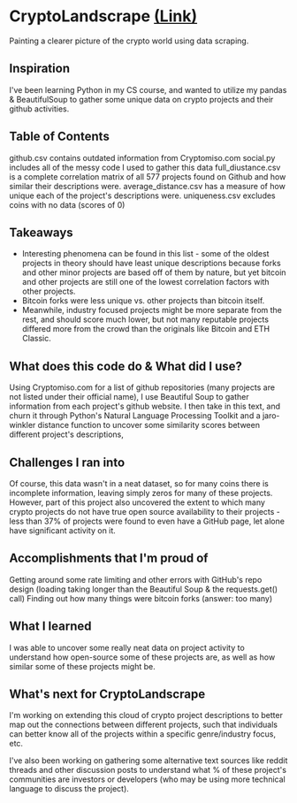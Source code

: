 

# CryptoLandscrape [(Link)](https://calchulus.github.io/CryptoLandscrape)
Painting a clearer picture of the crypto world using data scraping.
## Inspiration
I've been learning Python in my CS course, and wanted to utilize my pandas & BeautifulSoup to gather some unique data on crypto projects and their github activities.

## Table of Contents
github.csv contains outdated information from Cryptomiso.com
social.py includes all of the messy code I used to gather this data
full_diustance.csv is a complete correlation matrix of all 577 projects found on Github and how similar their descriptions were.
average_distance.csv has a measure of how unique each of the project's descriptions were.
uniqueness.csv excludes coins with no data (scores of 0)

## Takeaways
- Interesting phenomena can be found in this list - some of the oldest projects in theory should have least unique descriptions because forks and other minor projects are based off of them by nature, but yet bitcoin and other projects are still one of the lowest correlation factors with other projects.
- Bitcoin forks were less unique vs. other projects than bitcoin itself.
- Meanwhile, industry focused projects might be more separate from the rest, and should score much lower, but not many reputable projects differed more from the crowd than the originals like Bitcoin and ETH Classic.

## What does this code do & What did I use?
Using Cryptomiso.com for a list of github repositories (many projects are not listed under their official name), I use Beautiful Soup to gather information from each project's github website. 
I then take in this text, and churn it through Python's Natural Language Processing Toolkit and a jaro-winkler distance function to uncover some similarity scores between different project's descriptions, 

## Challenges I ran into
Of course, this data wasn't in a neat dataset, so for many coins there is incomplete information, leaving simply zeros for many of these projects. However, part of this project also uncovered the extent to which many crypto projects do not have true open source availability to their projects - less than 37% of projects were found to even have a GitHub page, let alone have significant activity on it.

## Accomplishments that I'm proud of
Getting around some rate limiting and other errors with GitHub's repo design (loading taking longer than the Beautiful Soup & the requests.get() call)
Finding out how many things were bitcoin forks (answer: too many)

## What I learned
I was able to uncover some really neat data on project activity to understand how open-source some of these projects are, as well as how similar some of these projects might be.

## What's next for CryptoLandscrape
I'm working on extending this cloud of crypto project descriptions to better map out the connections between different projects, such that individuals can better know all of the projects within a specific genre/industry focus, etc.

I've also been working on gathering some alternative text sources like reddit threads and other discussion posts to understand what % of these project's communities are investors or developers (who may be using more technical language to discuss the project).
